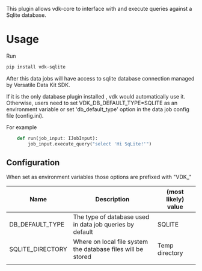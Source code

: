 This plugin allows vdk-core to interface with and execute queries against a Sqlite database.

# Usage

Run
```bash
pip install vdk-sqlite
```

After this data jobs will have access to sqlite database connection managed by Versatile Data Kit SDK.

If it is the only database plugin installed , vdk would automatically use it.
Otherwise, users need to set VDK_DB_DEFAULT_TYPE=SQLITE as an environment variable or set 'db_default_type' option in the data job config file (config.ini).

For example

```python
    def run(job_input: IJobInput):
        job_input.execute_query("select 'Hi SqLite!'")
```

## Configuration

When set as environment variables those options are prefixed with "VDK_"

| Name | Description | (most likely) value |
|---|---|---|
| DB_DEFAULT_TYPE | The type of database used in data job queries by default | SQLITE |
| SQLITE_DIRECTORY | Where on local file system the database files will be stored  | Temp directory |
|  |  |  |
